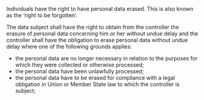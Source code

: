 Individuals have the right to have personal data erased. This is also known as the ‘right to be forgotten’.

The data subject shall have the right to obtain from the controller the erasure of personal data concerning him or her without undue delay and the controller shall have the obligation to erase personal data without undue delay where one of the following grounds applies:
- the personal data are no longer necessary in relation to the purposes for which they were collected or otherwise processed;
- the personal data have been unlawfully processed;
- the personal data have to be erased for compliance with a legal obligation in Union or Member State law to which the controller is subject;
